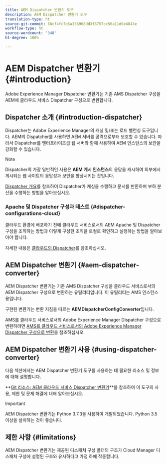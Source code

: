 ```yaml
---
title: AEM Dispatcher 변환기 도구
description: AEM Dispatcher 변환기 도구
translation-type: ht
source-git-commit: 66cf4fc7b5a336968dd3f8757cc56a11d6e4843e
workflow-type: ht
source-wordcount: '348'
ht-degree: 100%

---
```



# AEM Dispatcher 변환기 {#introduction}

Adobe Experience Manager Dispatcher 변환기는 기존 AMS Dispatcher 구성을 AEM에 클라우드 서비스 Dispatcher 구성으로 변환합니다.

## Dispatcher 소개 {#introduction-dispatcher}

Dispatcher는 Adobe Experience Manager의 캐싱 및/또는 로드 밸런싱 도구입니다. AEM의 Dispatcher를 사용하면 AEM 서버를 공격으로부터 보호할 수 있습니다. 따라서 Dispatcher를 엔터프라이즈급 웹 서버와 함께 사용하여 AEM 인스턴스의 보안을 강화할 수 있습니다.

>[!NOTE]
>Dispatcher의 가장 일반적인 사용은 **AEM 게시 인스턴스**&#x200B;의 응답을 캐시하여 외부에서 게시되는 웹 사이트의 응답성과 보안을 향상시키는 것입니다.

[Dispatcher 개요](https://docs.adobe.com/content/help/ko-KR/experience-manager-dispatcher/using/dispatcher.html)를 참조하여 Dispatcher가 캐싱을 수행하고 문서를 반환하며 부하 분산을 수행하는 방법을 알아보십시오.

### Apache 및 Dispatcher 구성과 테스트 {#dispatcher-configurations-cloud}

클라우드 환경에 배포하기 전에 클라우드 서비스로서의 AEM Apache 및 Dispatcher 구성을 조직하는 방법과 이렇게 구성한 조직을 로컬로 확인하고 실행하는 방법을 알아보아야 합니다.

자세한 내용은 [클라우드의 Dispatcher](https://docs.adobe.com/content/help/en/experience-manager-cloud-service/implementing/content-delivery/disp-overview.html)를 참조하십시오.

## AEM Dispatcher 변환기 {#aem-dispatcher-converter}

AEM Dispatcher 변환기는 기존 AMS Dispatcher 구성을 클라우드 서비스로서의 AEM Dispatcher 구성으로 변환하는 유틸리티입니다. 이 유틸리티는 AMS 인스턴스용입니다.

구현된 변환기는 변환 지침을 따르는 **AEMDispatcherConfigConverter**&#x200B;입니다.

AMS를 클라우드 서비스로서의 Adobe Experience Manager Dispatcher 구성으로 변환하려면 [AMS를 클라우드 서비스로서의 Adobe Experience Manager Dispatcher 구성으로 변환](https://docs.adobe.com/content/help/en/experience-manager-cloud-service/implementing/content-delivery/disp-overview.html#how-to-convert-an-ams-to-an-aem-as-a-cloud-service-dispatcher-configuration)을 참조하십시오.

## AEM Dispatcher 변환기 사용 {#using-dispatcher-converter}

다음 섹션에서는 AEM Dispatcher 변환기 도구를 사용하는 데 필요한 리소스 및 정보에 대해 설명합니다.

**[Git 리소스: AEM 클라우드 서비스 Dispatcher 변환기](https://github.com/adobe/aem-cloud-service-dispatcher-converter)**를 참조하여 이 도구의 사용, 제한 및 문제 해결에 대해 알아보십시오.

>[!IMPORTANT]
>AEM Dispatcher 변환기는 Python 3.7.3을 사용하여 개발되었습니다. Python 3.5 이상을 설치하는 것이 좋습니다.

## 제한 사항 {#limitations}

AEM Dispatcher 변환기는 제공된 디스패처 구성 폴더의 구조가 Cloud Manager 디스패처 구성에 설명된 구조와 유사하다고 가정 하에 작동합니다.


